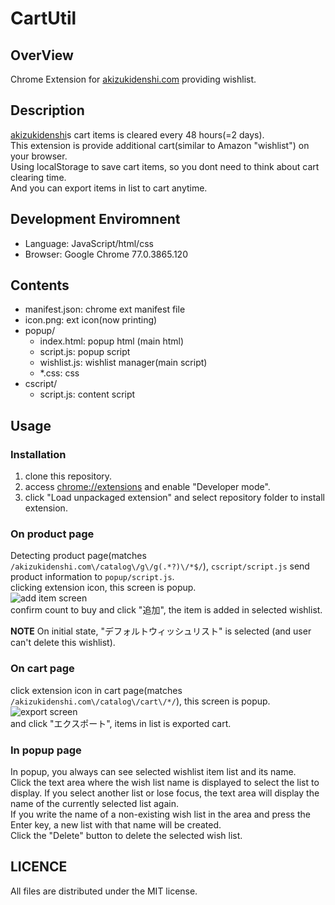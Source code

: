 # CartUtil

## OverView
Chrome Extension for [akizukidenshi.com](http://akizukidenshi.com) providing wishlist.  

## Description
[akizukidenshi](http://akizukideshi.com)s cart items is cleared every 48 hours(=2 days).  
This extension is provide additional cart(similar to Amazon "wishlist") on your browser.  
Using localStorage to save cart items, so you dont need to think about cart clearing time.  
And you can export items in list to cart anytime.

## Development Enviromnent

 * Language: JavaScript/html/css
 * Browser: Google Chrome 77.0.3865.120

## Contents

 * manifest.json: chrome ext manifest file
 * icon.png: ext icon(now printing)
 * popup/
	* index.html: popup html (main html)
	* script.js: popup script
	* wishlist.js: wishlist manager(main script)
	* *.css: css
 * cscript/
	* script.js: content script

## Usage

### Installation
 1. clone this repository.
 2. access [chrome://extensions](chrome://extensions) and enable "Developer mode".
 3. click "Load unpackaged extension" and select repository folder to install extension.

### On product page
Detecting product page(matches `/akizukidenshi.com\/catalog\/g\/g(.*?)\/*$/`), `cscript/script.js` send product information to `popup/script.js`.  
clicking extension icon, this screen is popup.  
![add item screen](https://user-images.githubusercontent.com/51850597/67298010-a3ab0500-f525-11e9-9450-1dce829e3dfe.png)  
confirm count to buy and click "追加", the item is added in selected wishlist.  
  
__NOTE__ On initial state, "デフォルトウィッシュリスト" is selected (and user can't delete this wishlist).  

### On cart page
click extension icon in cart page(matches `/akizukidenshi.com\/catalog\/cart\/*/`), this screen is popup.  
![export screen](https://user-images.githubusercontent.com/51850597/67298049-b02f5d80-f525-11e9-952d-306fd75be84b.png)  
and click "エクスポート", items in list is exported cart.

### In popup page
In popup, you always can see selected wishlist item list and its name.  
Click the text area where the wish list name is displayed to select the list to display. If you select another list or lose focus, the text area will display the name of the currently selected list again.  
If you write the name of a non-existing wish list in the area and press the Enter key, a new list with that name will be created.  
Click the "Delete" button to delete the selected wish list.  

## LICENCE
All files are distributed under the MIT license.